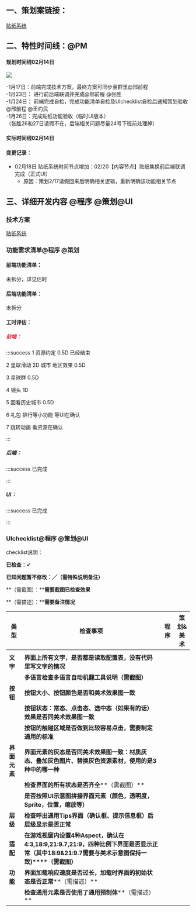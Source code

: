 ## 一、策划案链接：
[贴纸系统](https://snh48group.yuque.com/zdlwma/kxyozs/ggk0p6ru2q40dm0h)

## 二、特性时间线：@PM
#### 规划时间线02月14日
![](https://cdn.nlark.com/yuque/0/2025/png/12926950/1739514490430-a1be32a4-2a15-409f-81c5-7ca9ddcb46d2.png)

-1月17日：前端完成技术方案，最终方案可同步至群里@邢前程   
-1月23日： 进行前后端联调并完成@邢前程 @张胜   
-1月24日： 前端完成自检，完成功能清单自检及UIchecklist自检后通知策划验收@邢前程 @王灼民   
-1月26日：完成贴纸功能验收（临时UI版本）  
（张胜26和27日请假不在，后端相关问题尽量24号下班前处理掉）  

#### 实际时间线02月14日
#### 变更记录：
+ 02月18日 贴纸系统时间节点增加：02/20【内容节点】贴纸集换前后端联调完成（正式UI）
    - 原因：策划2/17请假回来后明确相关逻辑，重新明确该功能相关节点

## 三、详细开发内容 @程序 @策划@UI
### 技术方案
[贴纸系统](https://snh48group.yuque.com/zdlwma/kxyozs/ggk0p6ru2q40dm0h)

### 功能需求清单@程序 @策划
#### 前端功能清单：
未拆分，详见估时

#### 后端功能清单：
未拆分

#### 工时评估：
##### <font style="color:#DF2A3F;">前端：</font>
:::success
1 资源约定 0.5D 已经结束

2 星球滑动 2D 城市 地区效果 0.5D

3 星球群 0.5D

4 镜头 1D

5 回看历史城市 0.5D

6 礼包 排行等小功能  等UI在确认

7 跳转动画 看资源在确认

:::

##### 后端：
:::success
已完成

:::

##### UI：
:::success
已完成

:::

### UIchecklist@程序 @策划@UI
checklist说明：

**已检查：**✔

**已知问题暂不修改：╱（需特殊说明备注）**

**（需截图）：****需要截图已检查效果**

**（需描述）：****需要备注情况**

| **类型** | **检查事项** | **程序** | **策划&美术** |
| --- | --- | --- | --- |
| | | | |
| **文字** | **界面上所有文字，是否都是读取配置表，没有代码里写文字的情况** | | |
| | **多语言检查****多语言自动机翻工具说明****（需截图）** | | |
| **按钮** | **按钮大小、按钮颜色是否和美术效果图一致** | | |
| | **按钮状态：常态、点击态、选中态（如果有的话）效果是否同美术效果图一致** | | |
| | **按钮的触碰区域是否做到比较容易点击，需要制定通用的标准** | | |
| **界面元素** | **界面元素的灰态是否同美术效果图一致：材质灰态、叠加灰色图片、替换灰色资源素材，使用的是3种中的哪一种** | | |
| | **检查界面的所有状态是否齐全****（需截图）** | | |
| | **是否按照UI示意图拼接界面元素（颜色，透明度，Sprite，位置，缩放等）** | | |
| **层级** | **检查呼出通用Tips界面（确认框、提示信息框）后层级显示是否正常** | | |
| **适配** | **在游戏视窗内设置4种Aspect，确认在4:3,18:9,21:9.7,21:9，四种比例下界面是否显示正常（其中18:9&21:9.7需要与美术示意图保持一致)****（需截图）** | | |
| **功能** | **界面加载响应速度是否过长，加载时界面的初始状态是否正常****（需描述）** | | |
| | **检查通用元素是否使用了通用预制体****（需描述）** | | |






